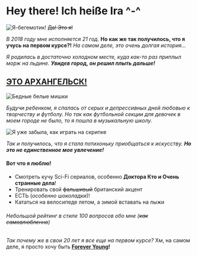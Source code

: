 # Hey there! Ich heiße Ira ^-^
![Я-бегемотик!](https://pp.userapi.com/c622429/v622429127/3972f/KTsfv-6GaEo.jpg "Я-бегемотик") 
~~Да! Это я!~~

*В 2018 году мне исполняется 21 год.* **Но как же так получилось, что я учусь на первом курсе?!**
*На самом деле, это очень долгая история...*

*Я родилась в достаточно холодном месте, куда как-то раз приплыл морж на льдине.* __*Увидев город, он решил плыть дальше!*__

[ЭТО АРХАНГЕЛЬСК!](https://www.youtube.com/watch?v=JCGx5rNwD7I)
--------
![Бедные белые мишки](https://z33.d.sdska.ru/2-z33-537fee1c-42de-4011-9e72-1e14fe4cc7fd.jpg "Бедные белые мишки") 

*Будучи ребенком, я спалась от серых и депрессивных дней любовью к творчеству и футболу. Но так как футбольной секции для девочек в моем городе не было, то я пошла в музыкальную школу.*

![Я уже забыла, как играть на скрипке](https://pp.userapi.com/c4412/u16604049/98729258/y_7e10e9e3.jpg "Я уже забыла, как играть на скрипке") 

_Так и получилось, что я стала потихоньку приобщаться к искусству. **Но это не единственное мое увлечение!**_

#### Вот что я люблю!

* Смотреть кучу Sci-Fi сериалов, особенно **Доктора Кто и Очень странные дела**!
* Тренировать свой ~~фальшивый~~ британский акцент
* ЕСТЬ (*особенно шоколадки*)!
* Кататься на велосипеде летом, а зимой вставать на лыжи

###### Небольшой рейтинг в стиле 100 вопросов обо мне (~~как самовлюбленно~~)

*Так почему же в свои 20 лет я все еще на первом курсе?* Хм, на самом деле, я просто хочу быть **[Forever Young](https://www.youtube.com/watch?v=t1TcDHrkQYg)!**

